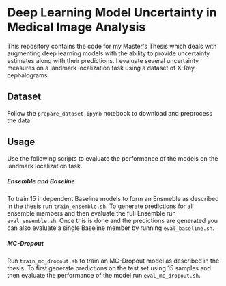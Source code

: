 # Deep Learning Model Uncertainty in Medical Image Analysis

This repository contains the code for my Master's Thesis which deals with augmenting deep learning models with the ability to provide uncertainty estimates along with their predictions. I evaluate several uncertainty measures on a landmark localization task using a dataset of X-Ray cephalograms.

## Dataset
Follow the `prepare_dataset.ipynb` notebook to download and preprocess the data.

## Usage

Use the following scripts to evaluate the performance of the models on the landmark localization task.

##### Ensemble and Baseline
To train 15 independent Baseline models to form an Ensmeble as described in the thesis run `train_ensemble.sh`.
To generate predictions for all ensemble members and then evaluate the full Ensemble run `eval_ensemble.sh`.
Once this is done and the predictions are generated you can also evaluate a single Baseline member by running `eval_baseline.sh`.

##### MC-Dropout
Run `train_mc_dropout.sh` to train an MC-Dropout model as described in the thesis.
To first generate predictions on the test set using 15 samples and then evaluate the performance of the model run `eval_mc_dropout.sh`.
